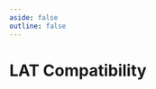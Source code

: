 ```yaml
---
aside: false
outline: false
---
```

# LAT Compatibility

<latTagsInfo />
<latList />

<script setup>
    import latTagsInfo from "../.vitepress/theme/components/tags/lat_tagsinfo.vue"
    import latList from "../.vitepress/theme/components/lat.vue"
</script>